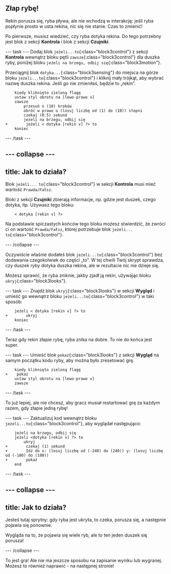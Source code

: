 ## Złap rybę!

Rekin porusza się, ryba pływa, ale nie wchodzą w interakcję: jeśli ryba popłynie prosto w usta rekina, nic się nie stanie. Czas to zmienić!

Po pierwsze, musisz wiedzieć, czy ryba dotyka rekina. Do tego potrzebny jest blok z sekcji **Kontrola** i blok z sekcji **Czujniki**.

--- task --- Dodaj blok `jeżeli...to`{:class="block3control"} z sekcji **Kontrola** wewnątrz bloku pętli `zawsze`{:class="block3control"} dla duszka ryby, poniżej bloku `jeżeli na brzegu, odbij się`{:class="block3motion"}.

Przeciągnij blok `dotyka...`{:class="block3sensing"} do miejsca na górze bloku `jeżeli...to`{:class="block3control"} i kliknij mały trójkąt, aby wybrać nazwę duszka rekina. Jeśli go nie zmieniłaś, będzie to „rekin”.

```blocks3
    kiedy kliknięto zieloną flagę
    ustaw styl obrotu na [lewo-prawo v]
    zawsze 
        przesuń o (10) kroków
        obróć w prawo o (losuj liczbę od (1) do (10)) stopni
        czekaj (0.5) sekund
        jeżeli na brzegu, odbij się
+        jeżeli < dotyka [rekin v] ?> to
    koniec
```

--- /task ---

--- collapse ---
---
title: Jak to działa?
---

Blok `jeżeli... to`{:class="block3control"} w sekcji **Kontrola** musi mieć wartość `Prawda/Fałsz`.

Bloki z sekcji **Czujniki** zbierają informacje, np. gdzie jest duszek, czego dotyka, itp. Używasz tego bloku:

```blocks3
    < dotyka [rekin v] ?>
```

Na podstawie spiczastych końców tego bloku możesz stwierdzić, że zwróci ci on wartość `Prawda/Fałsz`, której potrzebuje blok `jeżeli... to`{:class="block3control"}.

--- /collapse ---

Oczywiście właśnie dodałeś blok `jeżeli...to`{:class="block3control"} bez dodawania czegokolwiek do części „to”. W tej chwili Twój skrypt sprawdza, czy duszek ryby dotyka duszka rekina, ale w rezultacie nic nie dzieje się.

Możesz sprawić, że ryba zniknie, jakby zjadł ją rekin, używając bloku `ukryj`{:class="block3looks"}.

--- task --- Znajdź blok `ukryj`{:class="block3looks"} w sekcji **Wygląd** i umieść go wewnątrz bloku `jeżeli...to`{:class="block3control"} w taki sposób:

```blocks3
    jeżeli < dotyka [rekin v] ?> to
+        ukryj
    koniec
```

--- /task ---

Teraz gdy rekin złapie rybę, ryba znika na dobre. To nie do końca jest super.

--- task --- Umieść blok `pokaż`{:class="block3looks"} z sekcji **Wygląd** na samym początku kodu ryby, aby można było zresetować grę.

```blocks3
    kiedy kliknięto zieloną flagę
+    pokaż
    ustaw styl obrotu na [lewo-prawo v]
    zawsze
```

--- /task ---

To już lepiej, ale nie chcesz, aby gracz musiał restartować grę za każdym razem, gdy złapie jedną rybę!

--- task --- Zaktualizuj kod wewnątrz bloku `jeżeli...to`{:class="block3control"}, aby wyglądał następująco:

```blocks3
    jeżeli na brzegu, odbij się
    jeżeli <dotyka [rekin v] ?> to 
        ukryj
+        czekaj (1) sekund
+        Idź do x: (losuj liczbę od (-240) do (240)) y: (losuj liczbę od (-180) do (180))
+        pokaż
    end
```

--- /task ---

--- collapse ---
---
title: Jak to działa?
---

Jesteś tutaj sprytny: gdy ryba jest ukryta, to czeka, porusza się, a następnie pojawia się ponownie.

Wygląda na to, że pojawia się wiele ryb, ale to ten jeden duszek się porusza!

--- /collapse ---

To jest gra! Ale nie ma jeszcze sposobu na zapisanie wyniku lub wygranej. Możesz to również naprawić - na następnej stronie!